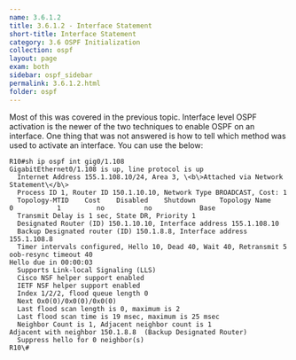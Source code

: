 ```yaml
---
name: 3.6.1.2
title: 3.6.1.2 - Interface Statement
short-title: Interface Statement
category: 3.6 OSPF Initialization
collection: ospf
layout: page
exam: both
sidebar: ospf_sidebar
permalink: 3.6.1.2.html
folder: ospf
---
```

Most of this was covered in the previous topic. Interface level OSPF activation is the newer of the two techniques to enable OSPF on an interface. One thing that was not answered is how to tell which method was used to activate an interface. You can use the below:
```
R10#sh ip ospf int gig0/1.108
GigabitEthernet0/1.108 is up, line protocol is up
  Internet Address 155.1.108.10/24, Area 3, \<b\>Attached via Network Statement\</b\>
  Process ID 1, Router ID 150.1.10.10, Network Type BROADCAST, Cost: 1
  Topology-MTID    Cost    Disabled    Shutdown      Topology Name
0           1         no          no            Base
  Transmit Delay is 1 sec, State DR, Priority 1
  Designated Router (ID) 150.1.10.10, Interface address 155.1.108.10
  Backup Designated router (ID) 150.1.8.8, Interface address 155.1.108.8
  Timer intervals configured, Hello 10, Dead 40, Wait 40, Retransmit 5
oob-resync timeout 40
Hello due in 00:00:03
  Supports Link-local Signaling (LLS)
  Cisco NSF helper support enabled
  IETF NSF helper support enabled
  Index 1/2/2, flood queue length 0
  Next 0x0(0)/0x0(0)/0x0(0)
  Last flood scan length is 0, maximum is 2
  Last flood scan time is 19 msec, maximum is 25 msec
  Neighbor Count is 1, Adjacent neighbor count is 1
Adjacent with neighbor 150.1.8.8  (Backup Designated Router)
  Suppress hello for 0 neighbor(s)
R10\#
```
